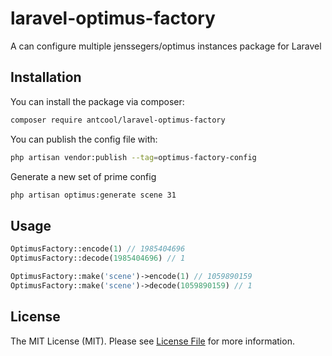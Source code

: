 # laravel-optimus-factory
A can configure multiple jenssegers/optimus instances package for Laravel 

## Installation

You can install the package via composer:

```bash
composer require antcool/laravel-optimus-factory
```

You can publish the config file with:

```bash
php artisan vendor:publish --tag=optimus-factory-config
```

Generate a new set of prime config

```bash
php artisan optimus:generate scene 31
```

## Usage

```php
OptimusFactory::encode(1) // 1985404696
OptimusFactory::decode(1985404696) // 1

OptimusFactory::make('scene')->encode(1) // 1059890159
OptimusFactory::make('scene')->decode(1059890159) // 1

```

## License

The MIT License (MIT). Please see [License File](LICENSE.md) for more information.
